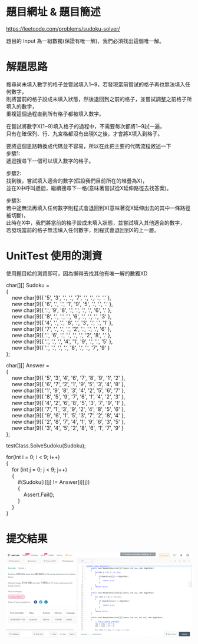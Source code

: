 # 題目網址 & 題目簡述  
https://leetcode.com/problems/sudoku-solver/  
  
題目的 Input 為一組數獨(保證有唯一解)，我們必須找出這個唯一解。  
  
# 解題思路  
搜尋尚未填入數字的格子並嘗試填入1~9，若發現當前嘗試的格子再也無法填入任何數字，  
則將當前的格子設成未填入狀態，然後退回到之前的格子，並嘗試調整之前格子所填入的數字，  
重複這個過程直到所有格子都被填入數字。  
  
在嘗試將數字X(1~9)填入格子的過程中，不需要每次都將1~9試一遍，  
只有在確保列、行、九宮格都沒有出現X之後，才會將X填入到格子。  
  
要將這個思路轉換成代碼並不容易，所以在此把主要的代碼流程敘述一下  
步驟1:  
遞迴搜尋下一個可以填入數字的格子。  
  
步驟2:  
找到後，嘗試填入適合的數字(假設我們目前所在的堆疊為X)，  
並在X中呼叫遞迴，繼續搜尋下一格(意味著嘗試從X延伸路徑去找答案)。  
  
步驟3:  
若中途無法再填入任何數字則程式會退回到X(意味著從X延伸出去的其中一條路徑被切斷)，  
此時在X中，我們將當前的格子設成未填入狀態，並嘗試填入其他適合的數字，  
若發現當前的格子無法填入任何數字，則程式會退回到X的上一層。  
  
# UnitTest 使用的測資  
使用題目給的測資即可，因為懶得去找其他有唯一解的數獨XD  
  
char[][] Sudoku =  
{  
&nbsp;&nbsp;&nbsp;&nbsp;new char[9]{ '5', '3', '.', '.', '7', '.', '.', '.', '.' },  
&nbsp;&nbsp;&nbsp;&nbsp;new char[9]{ '6', '.', '.', '1', '9', '5', '.', '.', '.' },  
&nbsp;&nbsp;&nbsp;&nbsp;new char[9]{ '.', '9', '8', '.', '.', '.', '.', '6', '.' },  
&nbsp;&nbsp;&nbsp;&nbsp;new char[9]{ '8', '.', '.', '.', '6', '.', '.', '.', '3' },  
&nbsp;&nbsp;&nbsp;&nbsp;new char[9]{ '4', '.', '.', '8', '.', '3', '.', '.', '1' },  
&nbsp;&nbsp;&nbsp;&nbsp;new char[9]{ '7', '.', '.', '.', '2', '.', '.', '.', '6' },  
&nbsp;&nbsp;&nbsp;&nbsp;new char[9]{ '.', '6', '.', '.', '.', '.', '2', '8', '.' },  
&nbsp;&nbsp;&nbsp;&nbsp;new char[9]{ '.', '.', '.', '4', '1', '9', '.', '.', '5' },  
&nbsp;&nbsp;&nbsp;&nbsp;new char[9]{ '.', '.', '.', '.', '8', '.', '.', '7', '9' }  
};  
  
char[][] Answer =  
{  
&nbsp;&nbsp;&nbsp;&nbsp;new char[9]{ '5', '3', '4', '6', '7', '8', '9', '1', '2' },  
&nbsp;&nbsp;&nbsp;&nbsp;new char[9]{ '6', '7', '2', '1', '9', '5', '3', '4', '8' },  
&nbsp;&nbsp;&nbsp;&nbsp;new char[9]{ '1', '9', '8', '3', '4', '2', '5', '6', '7' },  
&nbsp;&nbsp;&nbsp;&nbsp;new char[9]{ '8', '5', '9', '7', '6', '1', '4', '2', '3' },  
&nbsp;&nbsp;&nbsp;&nbsp;new char[9]{ '4', '2', '6', '8', '5', '3', '7', '9', '1' },  
&nbsp;&nbsp;&nbsp;&nbsp;new char[9]{ '7', '1', '3', '9', '2', '4', '8', '5', '6' },  
&nbsp;&nbsp;&nbsp;&nbsp;new char[9]{ '9', '6', '1', '5', '3', '7', '2', '8', '4' },  
&nbsp;&nbsp;&nbsp;&nbsp;new char[9]{ '2', '8', '7', '4', '1', '9', '6', '3', '5' },  
&nbsp;&nbsp;&nbsp;&nbsp;new char[9]{ '3', '4', '5', '2', '8', '6', '1', '7', '9' }  
};  
  
testClass.SolveSudoku(Sudoku);  
  
for(int i = 0; i < 9; i++)  
{  
&nbsp;&nbsp;&nbsp;&nbsp;for (int j = 0; j < 9; j++)  
&nbsp;&nbsp;&nbsp;&nbsp;{  
&nbsp;&nbsp;&nbsp;&nbsp;&nbsp;&nbsp;&nbsp;&nbsp;if(Sudoku[i][j] != Answer[i][j])  
&nbsp;&nbsp;&nbsp;&nbsp;&nbsp;&nbsp;&nbsp;&nbsp;{  
&nbsp;&nbsp;&nbsp;&nbsp;&nbsp;&nbsp;&nbsp;&nbsp;&nbsp;&nbsp;&nbsp;&nbsp;Assert.Fail();  
&nbsp;&nbsp;&nbsp;&nbsp;&nbsp;&nbsp;&nbsp;&nbsp;}  
&nbsp;&nbsp;&nbsp;&nbsp;}  
}  
  
# 提交結果  
![image](https://raw.githubusercontent.com/Jacky20200711/LeetCode/master/Q37(Sudoku%20Solver)/SuccessShot.PNG)  
&emsp;  
&emsp;  
